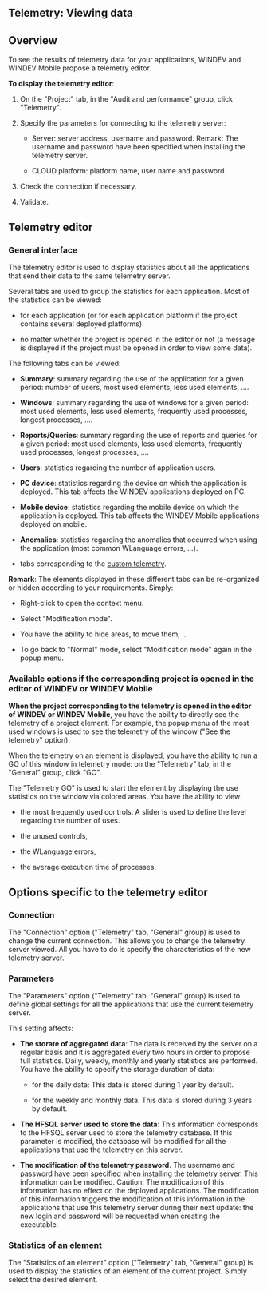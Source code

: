 


## Telemetry: Viewing data
			



<a name="NOTE1"></a>
<a name="NOTE1_1"></a>


## Overview
<a name="overview_ELTTEXTE000199"></a>
To see the results of telemetry data for your applications, WINDEV and WINDEV Mobile propose a telemetry editor. 

**To display the telemetry editor**: 

1. On the "Project" tab, in the "Audit and performance" group, click "Telemetry". 

2. Specify the parameters for connecting to the telemetry server: 

	- Server: server address, username and password. 
			Remark: The username and password have been specified when installing the telemetry server. 

	- CLOUD platform: platform name, user name and password.




3. Check the connection if necessary. 

4. Validate. 




<a name="NOTE2"></a>
<a name="NOTE2_1"></a>


## Telemetry editor
<a name="telemetry_editor_ELTTEXTE000223"></a>


### General interface
<a name="general_interface_ELTPARAGRAPHE000042"></a>

The telemetry editor is used to display statistics about all the applications that send their data to the same telemetry server. 

Several tabs are used to group the statistics for each application. Most of the statistics can be viewed: 

- for each application (or for each application platform if the project contains several deployed platforms)

- no matter whether the project is opened in the editor or not (a message is displayed if the project must be opened in order to view some data). 




The following tabs can be viewed: 

- **Summary**: summary regarding the use of the application for a given period: number of users, most used elements, less used elements, ....

- **Windows**: summary regarding the use of windows for a given period: most used elements, less used elements, frequently used processes, longest processes, ....

- **Reports/Queries**: summary regarding the use of reports and queries for a given period: most used elements, less used elements, frequently used processes, longest processes, ....

- **Users**: statistics regarding the number of application users. 

- **PC device**: statistics regarding the device on which the application is deployed. This tab affects the WINDEV applications deployed on PC.  

- **Mobile device**: statistics regarding the mobile device on which the application is deployed. This tab affects the WINDEV Mobile applications deployed on mobile.  

- **Anomalies**: statistics regarding the anomalies that occurred when using the application (most common WLanguage errors, ...). 

- tabs corresponding to the [custom telemetry](../WDLang1/1410086591.md).




**Remark**: The elements displayed in these different tabs can be re-organized or hidden according to your requirements. Simply: 

- Right-click to open the context menu. 

- Select "Modification mode". 

- You have the ability to hide areas, to move them, ...

- To go back to "Normal" mode, select "Modification mode" again in the popup menu. 





### Available options if the corresponding project is opened in the editor of WINDEV or WINDEV Mobile 
<a name="available_options_the_corresponding_project_opened_the_editor_windev_windev_mobile_ELTPARAGRAPHE000077"></a>

**When the project corresponding to the telemetry is opened in the editor of WINDEV or WINDEV Mobile**, you have the ability to directly see the telemetry of a project element. For example, the popup menu of the most used windows is used to see the telemetry of the window ("See the telemetry" option). 

When the telemetry on an element is displayed, you have the ability to run a GO of this window in telemetry mode: on the "Telemetry" tab, in the "General" group, click "GO". 

The "Telemetry GO" is used to start the element by displaying the use statistics on the window via colored areas. You have the ability to view: 

- the most frequently used controls. A slider is used to define the level regarding the number of uses. 

- the unused controls, 

- the WLanguage errors, 

- the average execution time of processes. 




<a name="NOTE3"></a>
<a name="NOTE3_1"></a>


## Options specific to the telemetry editor
<a name="options_specific_the_telemetry_editor_ELTTEXTE000253"></a>


### Connection
<a name="connection_ELTPARAGRAPHE000103"></a>

The "Connection" option ("Telemetry" tab, "General" group) is used to change the current connection. This allows you to change the telemetry server viewed. All you have to do is specify the characteristics of the new telemetry server. 


### Parameters
<a name="parameters_ELTPARAGRAPHE000116"></a>

The "Parameters" option ("Telemetry" tab, "General" group) is used to define global settings for all the applications that use the current telemetry server. 

This setting affects: 

- **The storate of aggregated data**: The data is received by the server on a regular basis and it is aggregated every two hours in order to propose full statistics. 
	Daily, weekly, monthly and yearly statistics are performed. You have the ability to specify the storage duration of data: 

	- for the daily data: This data is stored during 1 year by default. 

	- for the weekly and monthly data. This data is stored during 3 years by default. 




- **The HFSQL server used to store the data**: This information corresponds to the HFSQL server used to store the telemetry database. If this parameter is modified, the database will be modified for all the applications that use the telemetry on this server. 

- **The modification of the telemetry password**. The username and password have been specified when installing the telemetry server. This information can be modified. 
	Caution: The modification of this information has no effect on the deployed applications. The modification of this information triggers the modification of this information in the applications that use this telemetry server during their next update: the new login and password will be requested when creating the executable. 





### Statistics of an element
<a name="statistics_element_ELTPARAGRAPHE000142"></a>

The "Statistics of an element" option ("Telemetry" tab, "General" group) is used to display the statistics of an element of the current project. Simply select the desired element.  


